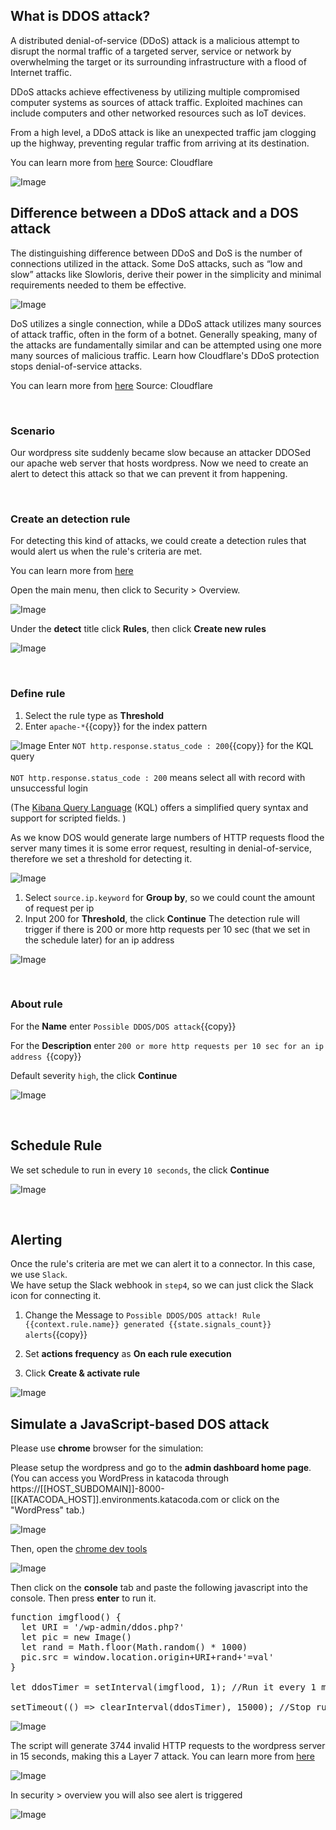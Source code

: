 ## What is DDOS attack?

A distributed denial-of-service (DDoS) attack is a malicious attempt to disrupt the normal traffic of a targeted server, service or network by overwhelming the target or its surrounding infrastructure with a flood of Internet traffic.

DDoS attacks achieve effectiveness by utilizing multiple compromised computer systems as sources of attack traffic. Exploited machines can include computers and other networked resources such as IoT devices.

From a high level, a DDoS attack is like an unexpected traffic jam clogging up the highway, preventing regular traffic from arriving at its destination.

You can learn more from [here](https://www.cloudflare.com/learning/ddos/what-is-a-ddos-attack/)
Source: Cloudflare

![Image](./assets/ddos.png)
<br/>

## Difference between a DDoS attack and a DOS attack

The distinguishing difference between DDoS and DoS is the number of connections utilized in the attack. Some DoS attacks, such as “low and slow” attacks like Slowloris, derive their power in the simplicity and minimal requirements needed to them be effective.

![Image](./assets/dos.png)

DoS utilizes a single connection, while a DDoS attack utilizes many sources of attack traffic, often in the form of a botnet. Generally speaking, many of the attacks are fundamentally similar and can be attempted using one more many sources of malicious traffic. Learn how Cloudflare's DDoS protection stops denial-of-service attacks.

You can learn more from [here](https://www.cloudflare.com/zh-cn/learning/ddos/glossary/denial-of-service/)
Source: Cloudflare

<br/>

### Scenario

Our wordpress site suddenly became slow because an attacker DDOSed our apache web server that hosts wordpress. Now we need to create an alert to detect this attack so that we can prevent it from happening.

<br/>

### Create an detection rule

For detecting this kind of attacks, we could create a detection rules that would alert us when the rule's criteria are met.

You can learn more from [here](https://www.elastic.co/guide/en/security/current/rules-ui-create.html#rules-ui-create)

Open the main menu, then click to Security > Overview.

![Image](./assets/sec_menu.png)

Under the **detect** title click **Rules**, then click **Create new rules**

![Image](./assets/new_rule.png)

<br/>

### Define rule

1. Select the rule type as **Threshold**
2. Enter `apache-*`{{copy}} for the index pattern

![Image](./assets/rule_2.png)
Enter `NOT http.response.status_code : 200`{{copy}} for the KQL query
<br/>
<br/>
`NOT http.response.status_code : 200` means select all with record with unsuccessful login
<br/>

(The [Kibana Query Language](https://www.elastic.co/guide/en/kibana/7.15/kuery-query.html) (KQL) offers a simplified query syntax and support for scripted fields. )

As we know DOS would generate large numbers of HTTP requests flood the server many times it is some error request, resulting in denial-of-service, therefore we set a threshold for detecting it.

![Image](./assets/http_flood.png)

1. Select `source.ip.keyword` for **Group by**, so we could count the amount of request per ip
2. Input 200 for **Threshold**, the click **Continue**
   The detection rule will trigger if there is 200 or more http requests per 10 sec (that we set in the schedule later) for an ip address

![Image](./assets/rule_2_2.png)

<br/>

### About rule

For the **Name** enter `Possible DDOS/DOS attack`{{copy}}

For the **Description** enter `200 or more http requests per 10 sec for an ip address `{{copy}}

Default severity `high`, the click **Continue**

![Image](./assets/rule_2_3.png)

<br/>

## Schedule Rule

We set schedule to run in every `10 seconds`, the click **Continue**

![Image](./assets/rule_2_4.png)

<br/>

## Alerting

Once the rule's criteria are met we can alert it to a connector. In this case, we use `Slack`.
<br/>
We have setup the Slack webhook in `step4`, so we can just click the Slack icon for connecting it.
<br/>

1. Change the Message to `Possible DDOS/DOS attack! Rule {{context.rule.name}} generated {{state.signals_count}} alerts`{{copy}}

2. Set **actions frequency** as **On each rule execution**

3. Click **Create & activate rule**

![Image](./assets/rule_2_5.png)

## Simulate a JavaScript-based DOS attack

Please use **chrome** browser for the simulation:
</br>

Please setup the wordpress and go to the **admin dashboard home page**. (You can access you WordPress in katacoda through https://[[HOST_SUBDOMAIN]]-8000-[[KATACODA_HOST]].environments.katacoda.com or click on the "WordPress" tab.)

![Image](./assets/wp.png)

Then, open the [chrome dev tools](https://developer.chrome.com/docs/devtools/open/)

![Image](./assets/dev.png)

Then click on the **console** tab and paste the following javascript into the console. Then press **enter** to run it.

<pre class="file" data-target="clipboard">
function imgflood() {
  let URI = '/wp-admin/ddos.php?'
  let pic = new Image()
  let rand = Math.floor(Math.random() * 1000)
  pic.src = window.location.origin+URI+rand+'=val'
}

let ddosTimer = setInterval(imgflood, 1); //Run it every 1 ms

setTimeout(() => clearInterval(ddosTimer), 15000); //Stop running in 15 sec
</pre>

![Image](./assets/cn.png)

The script will generate 3744 invalid HTTP requests to the wordpress server in 15 seconds, making this a Layer 7 attack. You can learn more from [here](https://blog.cloudflare.com/an-introduction-to-javascript-based-ddos/)

![Image](./assets/net.png)

In security > overview you will also see alert is triggered

![Image](./assets/slack_6.png)
